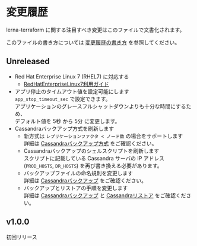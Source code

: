 # 変更履歴

lerna-terraform に関する注目すべき変更はこのファイルで文書化されます。

このファイルの書き方については [変更履歴の書き方](docs/dev/変更履歴の書き方.md) を参照してください。

## Unreleased
- Red Hat Enterprise Linux 7 (RHEL7) に対応する
  - [RedHatEnterpriseLinux7利用ガイド](docs/dev/RedHatEnterpriseLinux7利用ガイド.md)
- アプリ停止のタイムアウト値を設定可能にします  
  `app_stop_timeout_sec` で設定できます。  
  アプリケーションのグレースフルシャットダウンよりも十分な時間にするため、  
  デフォルト値を 5秒 から 5分 に変更します。
- Cassandraバックアップ方式を刷新します
    - 新方式は `レプリケーションファクタ < ノード数` の場合をサポートします  
      詳細は [Cassandraバックアップ方式](docs/dev/Cassandraバックアップ方式.md) をご確認ください。
    - Cassandraバックアップのシェルスクリプトを刷新します  
      スクリプトに記載している Cassandra サーバの IP アドレス (`PROD_HOSTS`, `DR_HOSTS`) を再び書き換える必要があります。
    - バックアップファイルの命名規則を変更します  
      詳細は [Cassandraバックアップ](docs/ops/Cassandraバックアップ.md) をご確認ください。
    - バックアップとリストアの手順を変更します  
      詳細は [Cassandraバックアップ](docs/ops/Cassandraバックアップ.md) と [Cassandraリストア](docs/ops/Cassandraリストア.md) をご確認ください。

## v1.0.0
初回リリース
